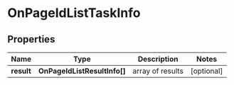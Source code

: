 # OnPageIdListTaskInfo

## Properties

| Name | Type | Description | Notes |
|------------ | ------------- | ------------- | -------------|
**result** | **OnPageIdListResultInfo[]** | array of results |[optional]|